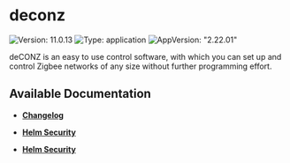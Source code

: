 # deconz

![Version: 11.0.13](https://img.shields.io/badge/Version-11.0.13-informational?style=flat-square) ![Type: application](https://img.shields.io/badge/Type-application-informational?style=flat-square) ![AppVersion: "2.22.01"](https://img.shields.io/badge/AppVersion-"2.22.01"-informational?style=flat-square)

deCONZ is an easy to use control software, with which you can set up and control Zigbee networks of any size without further programming effort.

## Available Documentation

- [**Changelog**](CHANGELOG)

- [**Helm Security**](container-security)

- [**Helm Security**](helm-security)

